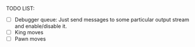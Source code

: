 TODO LIST:
- [ ] Debugger queue: Just send messages to some particular output stream and enable/disable it.
- [ ] King moves
- [ ] Pawn moves
